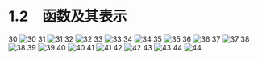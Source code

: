 # 1.2　函数及其表示

30
![30](../../book/人教版高中数学A版必修1/人教版高中数学A版必修1_30.png)
31
![31](../../book/人教版高中数学A版必修1/人教版高中数学A版必修1_31.png)
32
![32](../../book/人教版高中数学A版必修1/人教版高中数学A版必修1_32.png)
33
![33](../../book/人教版高中数学A版必修1/人教版高中数学A版必修1_33.png)
34
![34](../../book/人教版高中数学A版必修1/人教版高中数学A版必修1_34.png)
35
![35](../../book/人教版高中数学A版必修1/人教版高中数学A版必修1_35.png)
36
![36](../../book/人教版高中数学A版必修1/人教版高中数学A版必修1_36.png)
37
![37](../../book/人教版高中数学A版必修1/人教版高中数学A版必修1_37.png)
38
![38](../../book/人教版高中数学A版必修1/人教版高中数学A版必修1_38.png)
39
![39](../../book/人教版高中数学A版必修1/人教版高中数学A版必修1_39.png)
40
![40](../../book/人教版高中数学A版必修1/人教版高中数学A版必修1_40.png)
41
![41](../../book/人教版高中数学A版必修1/人教版高中数学A版必修1_41.png)
42
![42](../../book/人教版高中数学A版必修1/人教版高中数学A版必修1_42.png)
43
![43](../../book/人教版高中数学A版必修1/人教版高中数学A版必修1_43.png)
44
![44](../../book/人教版高中数学A版必修1/人教版高中数学A版必修1_44.png)
